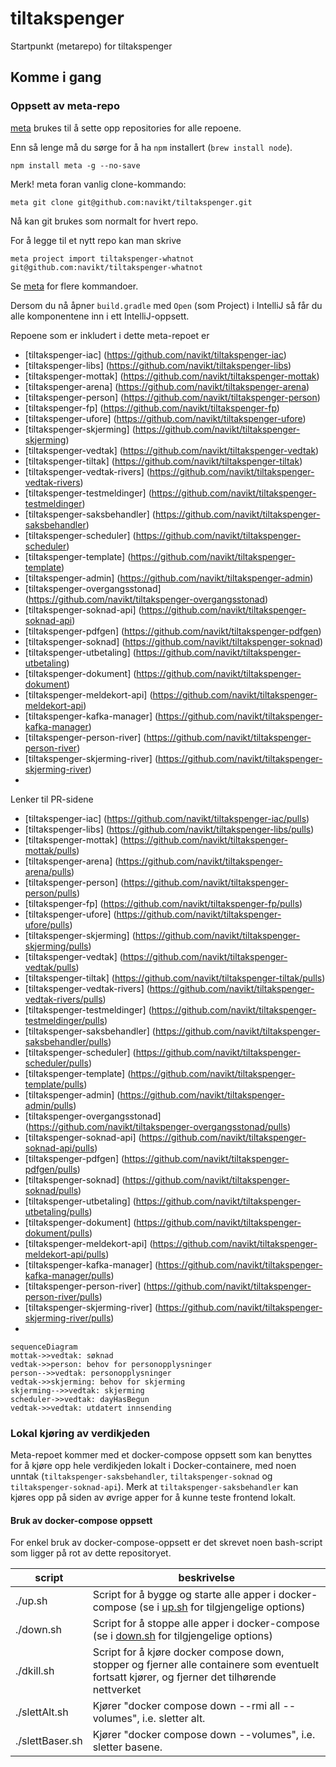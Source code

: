 # tiltakspenger

Startpunkt (metarepo) for tiltakspenger

## Komme i gang

### Oppsett av meta-repo

[meta](https://github.com/mateodelnorte/meta) brukes til å sette opp
repositories for alle repoene.

Enn så lenge må du sørge for å ha `npm` installert (`brew install node`).

```
npm install meta -g --no-save
```

Merk! meta foran vanlig clone-kommando:

```
meta git clone git@github.com:navikt/tiltakspenger.git
```

Nå kan git brukes som normalt for hvert repo.

For å legge til et nytt repo kan man skrive

```
meta project import tiltakspenger-whatnot git@github.com:navikt/tiltakspenger-whatnot
```

Se [meta](https://github.com/mateodelnorte/meta) for flere kommandoer.

Dersom du nå åpner `build.gradle` med `Open` (som Project) i IntelliJ så får du alle komponentene inn i ett
IntelliJ-oppsett.

Repoene som er inkludert i dette meta-repoet er

- [tiltakspenger-iac] (https://github.com/navikt/tiltakspenger-iac)
- [tiltakspenger-libs] (https://github.com/navikt/tiltakspenger-libs)
- [tiltakspenger-mottak] (https://github.com/navikt/tiltakspenger-mottak)
- [tiltakspenger-arena] (https://github.com/navikt/tiltakspenger-arena)
- [tiltakspenger-person] (https://github.com/navikt/tiltakspenger-person)
- [tiltakspenger-fp] (https://github.com/navikt/tiltakspenger-fp)
- [tiltakspenger-ufore] (https://github.com/navikt/tiltakspenger-ufore)
- [tiltakspenger-skjerming] (https://github.com/navikt/tiltakspenger-skjerming)
- [tiltakspenger-vedtak] (https://github.com/navikt/tiltakspenger-vedtak)
- [tiltakspenger-tiltak] (https://github.com/navikt/tiltakspenger-tiltak)
- [tiltakspenger-vedtak-rivers] (https://github.com/navikt/tiltakspenger-vedtak-rivers)
- [tiltakspenger-testmeldinger] (https://github.com/navikt/tiltakspenger-testmeldinger)
- [tiltakspenger-saksbehandler] (https://github.com/navikt/tiltakspenger-saksbehandler)
- [tiltakspenger-scheduler] (https://github.com/navikt/tiltakspenger-scheduler)
- [tiltakspenger-template] (https://github.com/navikt/tiltakspenger-template)
- [tiltakspenger-admin] (https://github.com/navikt/tiltakspenger-admin)
- [tiltakspenger-overgangsstonad] (https://github.com/navikt/tiltakspenger-overgangsstonad)
- [tiltakspenger-soknad-api] (https://github.com/navikt/tiltakspenger-soknad-api)
- [tiltakspenger-pdfgen] (https://github.com/navikt/tiltakspenger-pdfgen)
- [tiltakspenger-soknad] (https://github.com/navikt/tiltakspenger-soknad)
- [tiltakspenger-utbetaling] (https://github.com/navikt/tiltakspenger-utbetaling)
- [tiltakspenger-dokument] (https://github.com/navikt/tiltakspenger-dokument)
- [tiltakspenger-meldekort-api] (https://github.com/navikt/tiltakspenger-meldekort-api)
- [tiltakspenger-kafka-manager] (https://github.com/navikt/tiltakspenger-kafka-manager)
- [tiltakspenger-person-river] (https://github.com/navikt/tiltakspenger-person-river)
- [tiltakspenger-skjerming-river] (https://github.com/navikt/tiltakspenger-skjerming-river)
- 
Lenker til PR-sidene

- [tiltakspenger-iac] (https://github.com/navikt/tiltakspenger-iac/pulls)
- [tiltakspenger-libs] (https://github.com/navikt/tiltakspenger-libs/pulls)
- [tiltakspenger-mottak] (https://github.com/navikt/tiltakspenger-mottak/pulls)
- [tiltakspenger-arena] (https://github.com/navikt/tiltakspenger-arena/pulls)
- [tiltakspenger-person] (https://github.com/navikt/tiltakspenger-person/pulls)
- [tiltakspenger-fp] (https://github.com/navikt/tiltakspenger-fp/pulls)
- [tiltakspenger-ufore] (https://github.com/navikt/tiltakspenger-ufore/pulls)
- [tiltakspenger-skjerming] (https://github.com/navikt/tiltakspenger-skjerming/pulls)
- [tiltakspenger-vedtak] (https://github.com/navikt/tiltakspenger-vedtak/pulls)
- [tiltakspenger-tiltak] (https://github.com/navikt/tiltakspenger-tiltak/pulls)
- [tiltakspenger-vedtak-rivers] (https://github.com/navikt/tiltakspenger-vedtak-rivers/pulls)
- [tiltakspenger-testmeldinger] (https://github.com/navikt/tiltakspenger-testmeldinger/pulls)
- [tiltakspenger-saksbehandler] (https://github.com/navikt/tiltakspenger-saksbehandler/pulls)
- [tiltakspenger-scheduler] (https://github.com/navikt/tiltakspenger-scheduler/pulls)
- [tiltakspenger-template] (https://github.com/navikt/tiltakspenger-template/pulls)
- [tiltakspenger-admin] (https://github.com/navikt/tiltakspenger-admin/pulls)
- [tiltakspenger-overgangsstonad] (https://github.com/navikt/tiltakspenger-overgangsstonad/pulls)
- [tiltakspenger-soknad-api] (https://github.com/navikt/tiltakspenger-soknad-api/pulls)
- [tiltakspenger-pdfgen] (https://github.com/navikt/tiltakspenger-pdfgen/pulls)
- [tiltakspenger-soknad] (https://github.com/navikt/tiltakspenger-soknad/pulls)
- [tiltakspenger-utbetaling] (https://github.com/navikt/tiltakspenger-utbetaling/pulls)
- [tiltakspenger-dokument] (https://github.com/navikt/tiltakspenger-dokument/pulls)
- [tiltakspenger-meldekort-api] (https://github.com/navikt/tiltakspenger-meldekort-api/pulls)
- [tiltakspenger-kafka-manager] (https://github.com/navikt/tiltakspenger-kafka-manager/pulls)
- [tiltakspenger-person-river] (https://github.com/navikt/tiltakspenger-person-river/pulls)
- [tiltakspenger-skjerming-river] (https://github.com/navikt/tiltakspenger-skjerming-river/pulls)
- 
```mermaid
sequenceDiagram
mottak->>vedtak: søknad
vedtak->>person: behov for personopplysninger
person-->>vedtak: personopplysninger
vedtak->>skjerming: behov for skjerming
skjerming-->>vedtak: skjerming
scheduler->>vedtak: dayHasBegun
vedtak->>vedtak: utdatert innsending
```

### Lokal kjøring av verdikjeden

Meta-repoet kommer med et docker-compose oppsett som kan benyttes for å kjøre opp
hele verdikjeden lokalt i Docker-containere, med noen unntak (`tiltakspenger-saksbehandler`,
`tiltakspenger-soknad` og `tiltakspenger-soknad-api`). Merk at `tiltakspenger-saksbehandler` kan kjøres opp
på siden av øvrige apper for å kunne teste frontend lokalt.

#### Bruk av docker-compose oppsett

For enkel bruk av docker-compose-oppsett er det skrevet noen bash-script som ligger på
rot av dette repositoryet.

| script          | beskrivelse                                                                                                                                                |
|-----------------|------------------------------------------------------------------------------------------------------------------------------------------------------------|
 | ./up.sh         | Script for å bygge og starte alle apper i docker-compose (se i [up.sh](https://github.com/navikt/tiltakspenger/blob/main/up.sh) for tilgjengelige options) |
| ./down.sh       | Script for å stoppe alle apper i docker-compose (se i [down.sh](https://github.com/navikt/tiltakspenger/blob/main/down.sh) for tilgjengelige options)      |
| ./dkill.sh      | Script for å kjøre docker compose down, stopper og fjerner alle containere som eventuelt fortsatt kjører, og fjerner det tilhørende nettverket             |
| ./slettAlt.sh   | Kjører "docker compose down --rmi all --volumes", i.e. sletter alt.                                                                                        |
| ./slettBaser.sh | Kjører "docker compose down --volumes", i.e. sletter basene.                                                                                               |